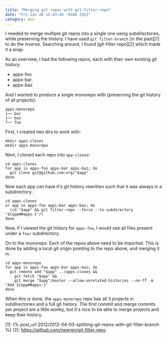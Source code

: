 ```yaml
---
title: "Merging git repos with git-filter-repo"
date: "Fri Jan 28 15:43:49 -0500 2022"
category: dev
---
```


I needed to merge multiple git repos into a single one using subdirectories,
while preserving the history. I have used `git filter-branch` [in the past][1]
to do the _inverse_. Searching around, I found [git-filter-repo][2] which made
it a snap.

As an overview, I had the following repos, each with their own existing git
history:

- apps-foo
- apps-bar
- apps-baz

And I wanted to produce a single monorepo with (preserving the git history of
all projects):

```
apps-monorepo
├── bar
├── baz
└── foo
```

First, I created two dirs to work with:

```
mkdir apps-clones
mkdir apps-monorepo
```

Next, I cloned each repo into `app-clones`:

```
cd apps-clones
for app in apps-foo apps-bar apps-baz; do
  git clone git@github.com:org/"$app"
done
```

Now each app can have it's git history rewritten such that it was always in a
subdirectory:

```
cd apps-clones
or app in apps-foo apps-bar apps-baz; do
  (cd "$app" && git filter-repo --force --to-subdirectory "${app##apps-}"/)
done
```

Now, if I viewed the git history for `apps-foo`, I would see all files present
under a `foo/` subdirectory.

On to the monorepo. Each of the repos above need to be imported. This is done
by adding a local git origin pointing to the repo above, and merging it in.


```
cd apps-monorepo
for app in apps-foo apps-bar apps-baz; do
  git remote add "$app" ../apps-clones &&
    git fetch "$app" &&
    git merge "$app"/master --allow-unrelated-histories --no-ff -m "Add ${app##apps-}"
done
```

When this is done, the `apps-monorepo` repo has all 3 projects in
subdirectories and a full git history. The first commit and merge commits per
project are a little wonky, but it's nice to be able to merge projects and
keep their history.

[1]: {% post_url 2012/2012-04-03-splitting-git-repos-with-git-filter-branch %}
[2]: https://github.com/newren/git-filter-repo
